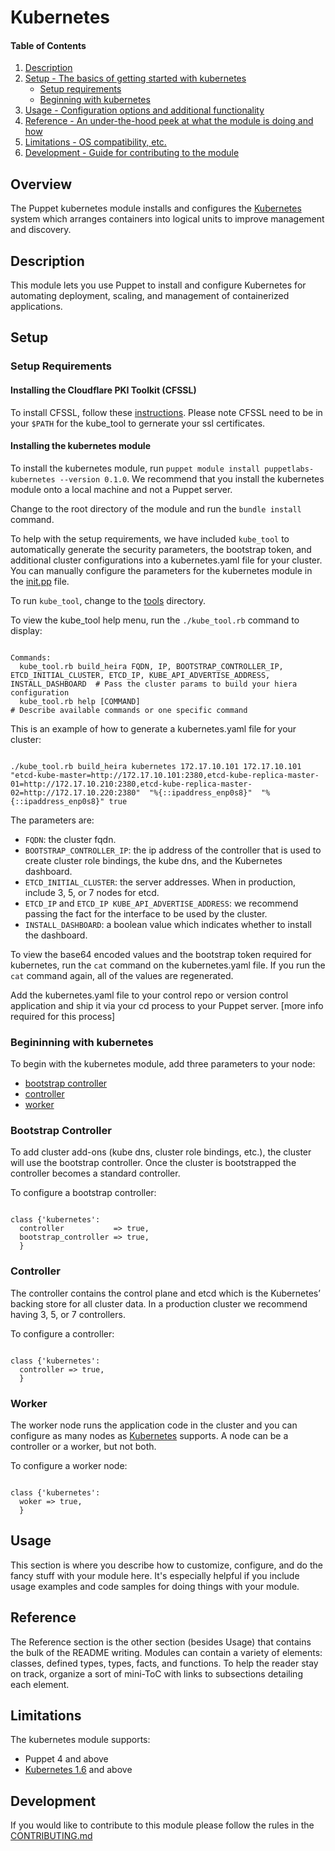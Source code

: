# Kubernetes

#### Table of Contents

1. [Description](#description)
1. [Setup - The basics of getting started with kubernetes](#setup)
    * [Setup requirements](#setup-requirements)
    * [Beginning with kubernetes](#beginning-with-kubernetes)
1. [Usage - Configuration options and additional functionality](#usage)
1. [Reference - An under-the-hood peek at what the module is doing and how](#reference)
1. [Limitations - OS compatibility, etc.](#limitations)
1. [Development - Guide for contributing to the module](#development)

## Overview

The Puppet kubernetes module installs and configures the [Kubernetes](https://Kubernetes.io/) system which arranges containers into logical units to improve management and discovery.

## Description

This module lets you use Puppet to install and configure Kubernetes for automating deployment, scaling, and management of containerized applications.

## Setup

### Setup Requirements

#### Installing the Cloudflare PKI Toolkit (CFSSL)

To install CFSSL, follow these [instructions](https://github.com/cloudflare/cfssl).
Please note CFSSL need to be in your `$PATH` for the kube_tool to gernerate your ssl certificates.

#### Installing the kubernetes module

To install the kubernetes module, run `puppet module install puppetlabs-kubernetes --version 0.1.0`. We recommend that you install the kubernetes module onto a local machine and not a Puppet server.

Change to the root directory of the module and run the `bundle install` command.

To help with the setup requirements, we have included `kube_tool` to automatically generate the security parameters, the bootstrap token, and additional cluster configurations into a kubernetes.yaml file for your cluster. You can manually configure the parameters for the kubernetes module in the [init.pp](https://github.com/puppetlabs/puppetlabs-kubernetes/blob/master/manifests/init.pp) file.

To run `kube_tool`, change to the [tools](https://github.com/puppetlabs/puppetlabs-kubernetes/tree/master/tooling) directory.

To view the kube_tool help menu, run the `./kube_tool.rb` command to display:

```puppet

Commands:
  kube_tool.rb build_heira FQDN, IP, BOOTSTRAP_CONTROLLER_IP, ETCD_INITIAL_CLUSTER, ETCD_IP, KUBE_API_ADVERTISE_ADDRESS, INSTALL_DASHBOARD  # Pass the cluster params to build your hiera configuration
  kube_tool.rb help [COMMAND]                                                                                                               # Describe available commands or one specific command
```

This is an example of how to generate a kubernetes.yaml file for your cluster:

```puppet

./kube_tool.rb build_heira kubernetes 172.17.10.101 172.17.10.101 "etcd-kube-master=http://172.17.10.101:2380,etcd-kube-replica-master-01=http://172.17.10.210:2380,etcd-kube-replica-master-02=http://172.17.10.220:2380"  "%{::ipaddress_enp0s8}"  "%{::ipaddress_enp0s8}" true
```

The parameters are:

* `FQDN`: the cluster fqdn.
* `BOOTSTRAP_CONTROLLER_IP`: the ip address of the controller that is used to create cluster role bindings, the kube dns, and the Kubernetes dashboard.
* `ETCD_INITIAL_CLUSTER`: the server addresses. When in production, include 3, 5, or 7 nodes for etcd. 
* `ETCD_IP` and `ETCD_IP KUBE_API_ADVERTISE_ADDRESS`: we recommend passing the fact for the interface to be used by the cluster. 
* `INSTALL_DASHBOARD`: a boolean value which indicates whether to install the dashboard. 

To view the base64 encoded values and the bootstrap token required for kubernetes, run the `cat` command on the kubernetes.yaml file. If you run the `cat` command again, all of the values are regenerated.

Add the kubernetes.yaml file to your control repo or version control application and ship it via your cd process to your Puppet server. [more info required for this process]


### Begininning with kubernetes

To begin with the kubernetes module, add three parameters to your node:

* [bootstrap controller](###bootstrap-controller)
* [controller](###controller)
* [worker](###worker)

### Bootstrap Controller

To add cluster add-ons (kube dns, cluster role bindings, etc.), the cluster will use the bootstrap controller. Once the cluster is bootstrapped the controller becomes a standard controller.

To configure a bootstrap controller:

```puppet

class {'kubernetes':
  controller           => true,
  bootstrap_controller => true,
  }
```

### Controller

The controller contains the control plane and etcd which is the Kubernetes’ backing store for all cluster data. In a production cluster we recommend having 3, 5, or 7 controllers.

To configure a controller:

```puppet

class {'kubernetes':
  controller => true,
  }
```

### Worker

The worker node runs the application code in the cluster and you can configure as many nodes as [Kubernetes](https://kubernetes.io/docs/concepts/architecture/nodes/#what-is-a-node) supports. A node can be a controller or a worker, but not both.

To configure a worker node:

```puppet

class {'kubernetes':
  woker => true,
  }
```

## Usage

This section is where you describe how to customize, configure, and do the fancy stuff with your module here. It's especially helpful if you include usage examples and code samples for doing things with your module.

## Reference

The Reference section is the other section (besides Usage) that contains the bulk of the README writing. Modules can contain a variety of elements: classes, defined types, types, facts, and functions. To help the reader stay on track, organize a sort of mini-ToC with links to subsections detailing each element.

## Limitations

The kubernetes module supports:

* Puppet 4 and above
* [Kubernetes 1.6](https://github.com/kubernetes/kubernetes/blob/master/CHANGELOG.md#v160) and above

## Development

If you would like to contribute to this module please follow the rules in the [CONTRIBUTING.md](https://github.com/puppetlabs/puppetlabs-kubernetes/blob/master/CONTRIBUTING.md)
